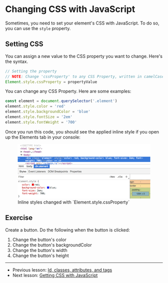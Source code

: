 # Changing CSS with JavaScript

Sometimes, you need to set your element's CSS with JavaScript. To do so, you can use the `style` property.

## Setting CSS

You can assign a new value to the CSS property you want to change. Here's the syntax.

```js
// Setting the property
// NOTE: Change 'cssProperty' to any CSS Property, written in camelCase.
Element.style.cssProperty = propertyValue
```

You can change any CSS Property. Here are some examples:

```js
const element = document.querySelector('.element')
element.style.color = 'red'
element.style.backgroundColor = 'blue'
element.style.fontSize = '2em'
element.style.fontWeight = '700'
```

Once you run this code, you should see the applied inline style if you open up the Elements tab in your console:

<figure>
  <img src="../../images/dom-basics/set-css/set-inline-styles.png/" alt="Inline styles changed with `Element.style.cssProperty`">
  <figcaption>Inline styles changed with `Element.style.cssProperty`</figcaption>
</figure>

## Exercise

Create a button. Do the following when the button is clicked:

1. Change the button's color
2. Change the button's backgroundColor
3. Change the button's width
4. Change the button's height

---

- Previous lesson: [Id, classes, attributes, and tags](01.id-class-attribute-tag.md)
- Next lesson: [Getting CSS with JavaScript](03.getting-css.md)
